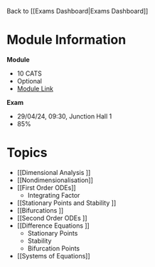 Back to [[Exams Dashboard|Exams Dashboard]]
# Module Information
**Module**
- 10 CATS
- Optional
- [Module Link](https://moodle.warwick.ac.uk/course/view.php?id=60783)

**Exam**
- 29/04/24, 09:30, Junction Hall 1
- 85%
# Topics 

- [[Dimensional Analysis ]]
- [[Nondimensionalisation]] 
- [[First Order ODEs]]
	- Integrating Factor 
- [[Stationary Points and Stability ]]
- [[Bifurcations ]]
- [[Second Order ODEs ]]
- [[Difference Equations ]]
	- Stationary Points
	- Stability 
	- Bifurcation Points 
- [[Systems of Equations]]
